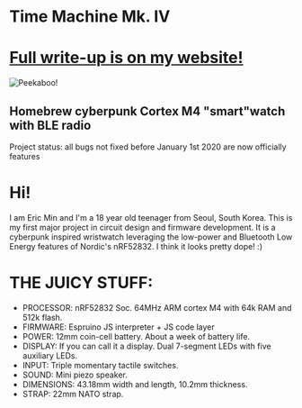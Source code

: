 # Time Machine Mk. IV
# [Full write-up is on my website!](https://iamericmin.github.io/tm4.html)
![Peekaboo!](https://i.imgur.com/piJYHc0.jpg)
## Homebrew cyberpunk Cortex M4 "smart"watch with BLE radio

Project status: all bugs not fixed before January 1st 2020 are now officially features

# Hi!
I am Eric Min and I'm a 18 year old teenager from Seoul, South Korea. This is my first major project in circuit design and firmware development. It is a cyberpunk inspired wristwatch leveraging the low-power and Bluetooth Low Energy features of Nordic's nRF52832. I think it looks pretty dope! :)

# THE JUICY STUFF:
-   PROCESSOR: nRF52832 Soc. 64MHz ARM cortex M4 with 64k RAM and 512k flash.
-   FIRMWARE: Espruino JS interpreter + JS code layer
-   POWER: 12mm coin-cell battery. About a week of battery life.
-   DISPLAY: If you can call it a display. Dual 7-segment LEDs with five auxiliary LEDs.
-   INPUT: Triple momentary tactile switches.
-   SOUND: Mini piezo speaker.
-   DIMENSIONS: 43.18mm width and length, 10.2mm thickness.
-   STRAP: 22mm NATO strap.
